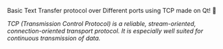 
Basic Text Transfer protocol over Different ports using TCP made on Qt! :heartbeat:

*TCP (Transmission Control Protocol) is a reliable, stream-oriented, connection-oriented transport protocol. It is especially well suited for continuous transmission of data.*
